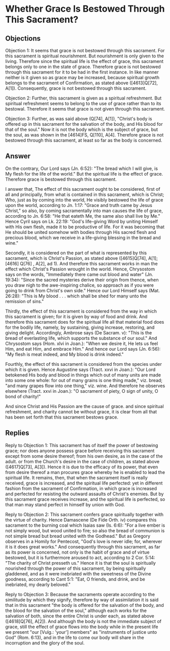 # Whether Grace Is Bestowed Through This Sacrament?

## Objections

Objection 1: It seems that grace is not bestowed through this sacrament. For this sacrament is spiritual nourishment. But nourishment is only given to the living. Therefore since the spiritual life is the effect of grace, this sacrament belongs only to one in the state of grace. Therefore grace is not bestowed through this sacrament for it to be had in the first instance. In like manner neither is it given so as grace may be increased, because spiritual growth belongs to the sacrament of Confirmation, as stated above ([4613]Q[72], A[1]). Consequently, grace is not bestowed through this sacrament.

Objection 2: Further, this sacrament is given as a spiritual refreshment. But spiritual refreshment seems to belong to the use of grace rather than to its bestowal. Therefore it seems that grace is not given through this sacrament.

Objection 3: Further, as was said above (Q[74], A[1]), "Christ's body is offered up in this sacrament for the salvation of the body, and His blood for that of the soul." Now it is not the body which is the subject of grace, but the soul, as was shown in the [4614]FS, Q[110], A[4]. Therefore grace is not bestowed through this sacrament, at least so far as the body is concerned.

## Answer

On the contrary, Our Lord says (Jn. 6:52): "The bread which I will give, is My flesh for the life of the world." But the spiritual life is the effect of grace. Therefore grace is bestowed through this sacrament.

I answer that, The effect of this sacrament ought to be considered, first of all and principally, from what is contained in this sacrament, which is Christ; Who, just as by coming into the world, He visibly bestowed the life of grace upon the world, according to Jn. 1:17: "Grace and truth came by Jesus Christ," so also, by coming sacramentally into man causes the life of grace, according to Jn. 6:58: "He that eateth Me, the same also shall live by Me." Hence Cyril says on Lk. 22:19: "God's life-giving Word by uniting Himself with His own flesh, made it to be productive of life. For it was becoming that He should be united somehow with bodies through His sacred flesh and precious blood, which we receive in a life-giving blessing in the bread and wine."

Secondly, it is considered on the part of what is represented by this sacrament, which is Christ's Passion, as stated above ([4615]Q[74], A[1];[4616] Q[76] , A[2], ad 1). And therefore this sacrament works in man the effect which Christ's Passion wrought in the world. Hence, Chrysostom says on the words, "Immediately there came out blood and water" (Jn. 19:34): "Since the sacred mysteries derive their origin from thence, when you draw nigh to the awe-inspiring chalice, so approach as if you were going to drink from Christ's own side." Hence our Lord Himself says (Mat. 26:28): "This is My blood . . . which shall be shed for many unto the remission of sins."

Thirdly, the effect of this sacrament is considered from the way in which this sacrament is given; for it is given by way of food and drink. And therefore this sacrament does for the spiritual life all that material food does for the bodily life, namely, by sustaining, giving increase, restoring, and giving delight. Accordingly, Ambrose says (De Sacram. v): "This is the bread of everlasting life, which supports the substance of our soul." And Chrysostom says (Hom. xlvi in Joan.): "When we desire it, He lets us feel Him, and eat Him, and embrace Him." And hence our Lord says (Jn. 6:56): "My flesh is meat indeed, and My blood is drink indeed."

Fourthly, the effect of this sacrament is considered from the species under which it is given. Hence Augustine says (Tract. xxvi in Joan.): "Our Lord betokened His body and blood in things which out of many units are made into some one whole: for out of many grains is one thing made," viz. bread; "and many grapes flow into one thing," viz. wine. And therefore he observes elsewhere (Tract. xxvi in Joan.): "O sacrament of piety, O sign of unity, O bond of charity!"

And since Christ and His Passion are the cause of grace. and since spiritual refreshment, and charity cannot be without grace, it is clear from all that has been set forth that this sacrament bestows grace.

## Replies

Reply to Objection 1: This sacrament has of itself the power of bestowing grace; nor does anyone possess grace before receiving this sacrament except from some desire thereof; from his own desire, as in the case of the adult. or from the Church's desire in the case of children, as stated above ([4617]Q[73], A[3]). Hence it is due to the efficacy of its power, that even from desire thereof a man procures grace whereby he is enabled to lead the spiritual life. It remains, then, that when the sacrament itself is really received, grace is increased, and the spiritual life perfected: yet in different fashion from the sacrament of Confirmation, in which grace is increased and perfected for resisting the outward assaults of Christ's enemies. But by this sacrament grace receives increase, and the spiritual life is perfected, so that man may stand perfect in himself by union with God.

Reply to Objection 2: This sacrament confers grace spiritually together with the virtue of charity. Hence Damascene (De Fide Orth. iv) compares this sacrament to the burning coal which Isaias saw (Is. 6:6): "For a live ember is not simply wood, but wood united to fire; so also the bread of communion is not simple bread but bread united with the Godhead." But as Gregory observes in a Homily for Pentecost, "God's love is never idle; for, wherever it is it does great works." And consequently through this sacrament, as far as its power is concerned, not only is the habit of grace and of virtue bestowed, but it is furthermore aroused to act, according to 2 Cor. 5:14: "The charity of Christ presseth us." Hence it is that the soul is spiritually nourished through the power of this sacrament, by being spiritually gladdened, and as it were inebriated with the sweetness of the Divine goodness, according to Cant 5:1: "Eat, O friends, and drink, and be inebriated, my dearly beloved."

Reply to Objection 3: Because the sacraments operate according to the similitude by which they signify, therefore by way of assimilation it is said that in this sacrament "the body is offered for the salvation of the body, and the blood for the salvation of the soul," although each works for the salvation of both, since the entire Christ is under each, as stated above ([4618]Q[76], A[2]). And although the body is not the immediate subject of grace, still the effect of grace flows into the body while in the present life we present "our [Vulg.: 'your'] members" as "instruments of justice unto God" (Rom. 6:13), and in the life to come our body will share in the incorruption and the glory of the soul.